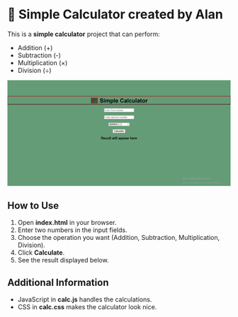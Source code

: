 # 🧮 Simple Calculator created by Alan

This is a **simple calculator** project that can perform:

- Addition (+)  
- Subtraction (-)  
- Multiplication (×)  
- Division (÷)  

![Calculator Screenshot](calc%20scrnsht.jpg)

## How to Use
1. Open **index.html** in your browser.
2. Enter two numbers in the input fields.
3. Choose the operation you want (Addition, Subtraction, Multiplication, Division).
4. Click **Calculate**.
5. See the result displayed below.

## Additional Information
- JavaScript in **calc.js** handles the calculations.  
- CSS in **calc.css** makes the calculator look nice.


